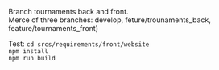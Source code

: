 Branch tournaments back and front.  
Merce of three branches: develop, feture/trounaments_back, feature/tournaments_front)

Test:
`cd srcs/requirements/front/website`  
`npm install`  
`npm run build`  
